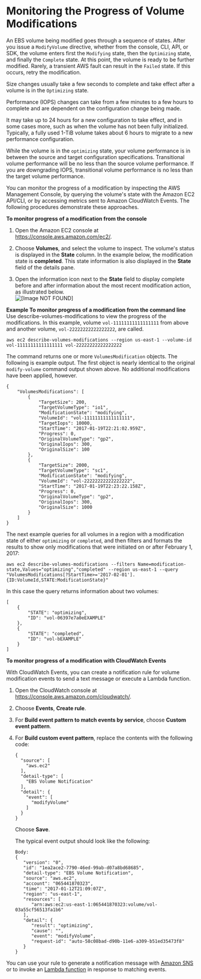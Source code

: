 # Monitoring the Progress of Volume Modifications<a name="monitoring_mods"></a>

An EBS volume being modified goes through a sequence of states\. After you issue a `ModifyVolume` directive, whether from the console, CLI, API, or SDK, the volume enters first the `Modifying` state, then the `Optimizing` state, and finally the `Complete` state\. At this point, the volume is ready to be further modified\. Rarely, a transient AWS fault can result in the `Failed` state\. If this occurs, retry the modification\. 

Size changes usually take a few seconds to complete and take effect after a volume is in the `Optimizing` state\. 

Performance \(IOPS\) changes can take from a few minutes to a few hours to complete and are dependent on the configuration change being made\. 

It may take up to 24 hours for a new configuration to take effect, and in some cases more, such as when the volume has not been fully initialized\. Typically, a fully used 1\-TiB volume takes about 6 hours to migrate to a new performance configuration\. 

While the volume is in the `optimizing` state, your volume performance is in between the source and target configuration specifications\. Transitional volume performance will be no less than the source volume performance\. If you are downgrading IOPS, transitional volume performance is no less than the target volume performance\.

You can monitor the progress of a modification by inspecting the AWS Management Console, by querying the volume's state with the Amazon EC2 API/CLI, or by accessing metrics sent to Amazon CloudWatch Events\. The following procedures demonstrate these approaches\.

**To monitor progress of a modification from the console**

1. Open the Amazon EC2 console at [https://console\.aws\.amazon\.com/ec2/](https://console.aws.amazon.com/ec2/)\.

1. Choose **Volumes**, and select the volume to inspect\. The volume's status is displayed in the **State** column\. In the example below, the modification state is **completed**\. This state information is also displayed in the **State** field of the details pane\. 

1. Open the information icon next to the **State** field to display complete before and after information about the most recent modification action, as illustrated below\.  
![\[Image NOT FOUND\]](http://docs.aws.amazon.com/AWSEC2/latest/WindowsGuide/images/monitor_modifications.png)

**Example To monitor progress of a modification from the command line**  
Use describe\-volumes\-modifications to view the progress of the modifications\. In this example, volume `vol-11111111111111111` from above and another volume, `vol-22222222222222222`, are called\.  

```
aws ec2 describe-volumes-modifications --region us-east-1 --volume-id vol-11111111111111111 vol-22222222222222222
```
The command returns one or more `VolumesModification` objects\. The following is example output\. The first object is nearly identical to the original `modify-volume` command output shown above\. No additional modifications have been applied, however\.  

```
{
    "VolumesModifications": [
        {
            "TargetSize": 200,
            "TargetVolumeType": "io1",
            "ModificationState": "modifying",
            "VolumeId": "vol-11111111111111111",
            "TargetIops": 10000,
            "StartTime": "2017-01-19T22:21:02.959Z",
            "Progress": 0,
            "OriginalVolumeType": "gp2",
            "OriginalIops": 300,
            "OriginalSize": 100
        },
        {
            "TargetSize": 2000,
            "TargetVolumeType": "sc1",
            "ModificationState": "modifying",
            "VolumeId": "vol-22222222222222222",
            "StartTime": "2017-01-19T22:23:22.158Z",
            "Progress": 0,
            "OriginalVolumeType": "gp2",
            "OriginalIops": 300,
            "OriginalSize": 1000
        }
    ]
}
```
The next example queries for all volumes in a region with a modification state of either `optimizing` or `completed`, and then filters and formats the results to show only modifications that were initiated on or after February 1, 2017:  

```
aws ec2 describe-volumes-modifications --filters Name=modification-state,Values="optimizing","completed" --region us-east-1 --query "VolumesModifications[?StartTime>='2017-02-01'].{ID:VolumeId,STATE:ModificationState}"
```
In this case the query returns information about two volumes:  

```
[
    {
        "STATE": "optimizing",
        "ID": "vol-06397e7a0eEXAMPLE"
    },
    {
        "STATE": "completed",
        "ID": "vol-bEXAMPLE"
    }
]
```

**To monitor progress of a modification with CloudWatch Events**

With CloudWatch Events, you can create a notification rule for volume modification events to send a text message or execute a Lambda function\.

1. Open the CloudWatch console at [https://console\.aws\.amazon\.com/cloudwatch/](https://console.aws.amazon.com/cloudwatch/)\.

1. Choose **Events**, **Create rule**\.

1. For **Build event pattern to match events by service**, choose **Custom event pattern**\.

1. For **Build custom event pattern**, replace the contents with the following code:

   ```
   {
     "source": [
       "aws.ec2"
     ],
     "detail-type": [
       "EBS Volume Notification"
     ],
     "detail": {
       "event": [
         "modifyVolume"
       ]
     }
   }
   ```

   Choose **Save**\.

   The typical event output should look like the following:

   ```
   Body:
   {
      "version": "0",
      "id": "1ea2ace2-7790-46ed-99ab-d07a8bd68685",
      "detail-type": "EBS Volume Notification",
      "source": "aws.ec2",
      "account": "065441870323",
      "time": "2017-01-12T21:09:07Z",
      "region": "us-east-1",
      "resources": [
         "arn:aws:ec2:us-east-1:065441870323:volume/vol-03a55cf56513fa1b6"
      ],
      "detail": {
         "result": "optimizing",
         "cause": "",
         "event": "modifyVolume",
         "request-id": "auto-58c08bad-d90b-11e6-a309-b51ed35473f8"
      }
   }
   ```

You can use your rule to generate a notification message with [Amazon SNS](http://docs.aws.amazon.com/sns/latest/dg/) or to invoke an [Lambda function](http://docs.aws.amazon.com/lambda/latest/dg/) in response to matching events\.